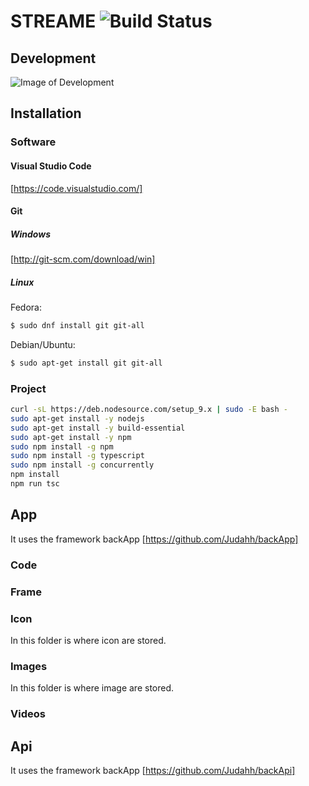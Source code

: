 # STREAME ![Build Status](https://travis-ci.org/Judahh/streame.svg?branch=master)

## Development

![Image of Development](https://github.com/judahh/streame/blob/master/Server.png)

## Installation

### Software

#### Visual Studio Code

[https://code.visualstudio.com/]

#### Git

##### Windows
[http://git-scm.com/download/win]

##### Linux
Fedora:
```sh
$ sudo dnf install git git-all
```
Debian/Ubuntu:
```sh
$ sudo apt-get install git git-all
```

### Project

```sh
curl -sL https://deb.nodesource.com/setup_9.x | sudo -E bash -
sudo apt-get install -y nodejs
sudo apt-get install -y build-essential
sudo apt-get install -y npm
sudo npm install -g npm
sudo npm install -g typescript
sudo npm install -g concurrently	
npm install
npm run tsc
```

## App

It uses the framework backApp [https://github.com/Judahh/backApp]

### Code

### Frame

### Icon

In this folder is where icon are stored.

### Images

In this folder is where image are stored.

### Videos

## Api

It uses the framework backApp [https://github.com/Judahh/backApi]
